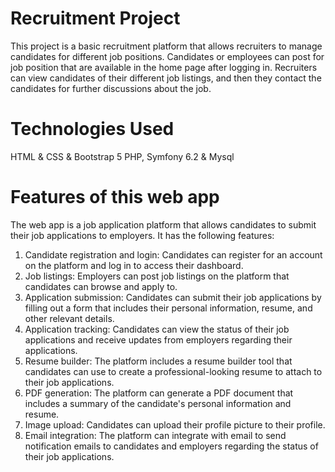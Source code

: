 # Recruitment Project
This project is a basic recruitment platform that allows recruiters to manage candidates for different job positions. Candidates or employees can post for job position that are available in the home page after logging in. Recruiters can view candidates of their different job listings, and then they contact the candidates for further discussions about the job.

# Technologies Used
HTML & CSS & Bootstrap 5 
PHP, Symfony 6.2 & Mysql

# Features of this web app

The web app is a job application platform that allows candidates to submit their job applications to employers. It has the following features:

1. Candidate registration and login: Candidates can register for an account on the platform and log in to access their dashboard.
2. Job listings: Employers can post job listings on the platform that candidates can browse and apply to.
3. Application submission: Candidates can submit their job applications by filling out a form that includes their personal information, resume, and other relevant details.
4. Application tracking: Candidates can view the status of their job applications and receive updates from employers regarding their applications.
5. Resume builder: The platform includes a resume builder tool that candidates can use to create a professional-looking resume to attach to their job applications.
6. PDF generation: The platform can generate a PDF document that includes a summary of the candidate's personal information and resume.
7. Image upload: Candidates can upload their profile picture to their profile.
8. Email integration: The platform can integrate with email to send notification emails to candidates and employers regarding the status of their job applications.


